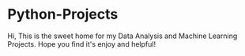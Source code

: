 # Python-Projects
Hi, This is the sweet home for my Data Analysis and Machine Learning Projects.
Hope you find it's enjoy and helpful!
